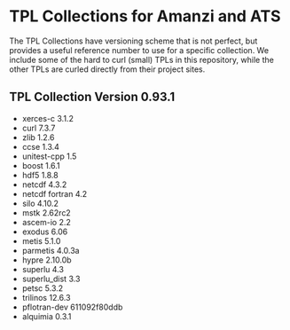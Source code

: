 
TPL Collections for Amanzi and ATS
==================================

The TPL Collections have versioning scheme that is not perfect, but provides a useful reference number to use for a specific collection. We include some of the hard to curl (small) TPLs in this repository, while the other TPLs are curled directly from their project sites.

TPL Collection Version 0.93.1
-----------------------------

* xerces-c 3.1.2
* curl 7.3.7
* zlib 1.2.6
* ccse 1.3.4
* unitest-cpp 1.5
* boost 1.6.1
* hdf5 1.8.8
* netcdf 4.3.2
* netcdf fortran 4.2
* silo 4.10.2
* mstk 2.62rc2
* ascem-io 2.2
* exodus 6.06
* metis 5.1.0
* parmetis 4.0.3a
* hypre 2.10.0b
* superlu 4.3
* superlu_dist 3.3
* petsc 5.3.2
* trilinos 12.6.3
* pflotran-dev 611092f80ddb
* alquimia 0.3.1



